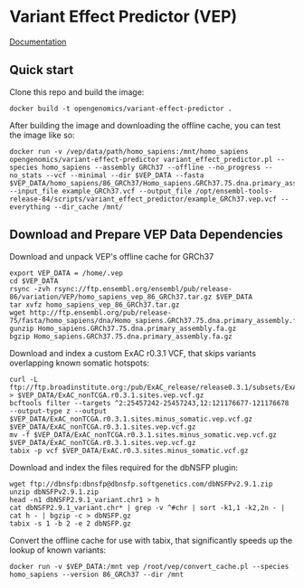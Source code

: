 Variant Effect Predictor (VEP)
=======

[Documentation](http://uswest.ensembl.org/info/docs/tools/vep/index.html)

Quick start
-----------

Clone this repo and build the image:
    
    docker build -t opengenomics/variant-effect-predictor .


After building the image and downloading the offline cache, you can test the image like so:

    docker run -v /vep/data/path/homo_sapiens:/mnt/homo_sapiens opengenomics/variant-effect-predictor variant_effect_predictor.pl --species homo_sapiens --assembly GRCh37 --offline --no_progress --no_stats --vcf --minimal --dir $VEP_DATA --fasta $VEP_DATA/homo_sapiens/86_GRCh37/Homo_sapiens.GRCh37.75.dna.primary_assembly.fa.gz --input_file example_GRCh37.vcf --output_file /opt/ensembl-tools-release-84/scripts/variant_effect_predictor/example_GRCh37.vep.vcf --everything --dir_cache /mnt/


Download and Prepare VEP Data Dependencies
-----------

Download and unpack VEP's offline cache for GRCh37

    export VEP_DATA = /home/.vep
    cd $VEP_DATA
    rsync -zvh rsync://ftp.ensembl.org/ensembl/pub/release-86/variation/VEP/homo_sapiens_vep_86_GRCh37.tar.gz $VEP_DATA
    tar xvfz homo_sapiens_vep_86_GRCh37.tar.gz
    wget http://ftp.ensembl.org/pub/release-75/fasta/homo_sapiens/dna/Homo_sapiens.GRCh37.75.dna.primary_assembly.fa.gz
    gunzip Homo_sapiens.GRCh37.75.dna.primary_assembly.fa.gz
    bgzip Homo_sapiens.GRCh37.75.dna.primary_assembly.fa.gz

Download and index a custom ExAC r0.3.1 VCF, that skips variants overlapping known somatic hotspots:

    curl -L ftp://ftp.broadinstitute.org:/pub/ExAC_release/release0.3.1/subsets/ExAC_nonTCGA.r0.3.1.sites.vep.vcf.gz > $VEP_DATA/ExAC_nonTCGA.r0.3.1.sites.vep.vcf.gz
    bcftools filter --targets ^2:25457242-25457243,12:121176677-121176678 --output-type z --output $VEP_DATA/ExAC_nonTCGA.r0.3.1.sites.minus_somatic.vep.vcf.gz $VEP_DATA/ExAC_nonTCGA.r0.3.1.sites.vep.vcf.gz
    mv -f $VEP_DATA/ExAC_nonTCGA.r0.3.1.sites.minus_somatic.vep.vcf.gz $VEP_DATA/ExAC_nonTCGA.r0.3.1.sites.vep.vcf.gz
    tabix -p vcf $VEP_DATA/ExAC.r0.3.sites.minus_somatic.vcf.gz


Download and index the files required for the dbNSFP plugin:

    wget ftp://dbnsfp:dbnsfp@dbnsfp.softgenetics.com/dbNSFPv2.9.1.zip
    unzip dbNSFPv2.9.1.zip
    head -n1 dbNSFP2.9.1_variant.chr1 > h
    cat dbNSFP2.9.1_variant.chr* | grep -v ^#chr | sort -k1,1 -k2,2n - | cat h - | bgzip -c > dbNSFP.gz
    tabix -s 1 -b 2 -e 2 dbNSFP.gz


Convert the offline cache for use with tabix, that significantly speeds up the lookup of known variants:

    docker run -v $VEP_DATA:/mnt vep /root/vep/convert_cache.pl --species homo_sapiens --version 86_GRCh37 --dir /mnt
